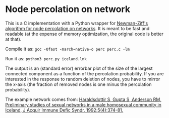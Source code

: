 # Node percolation on network

This is a C implementation with a Python wrapper for [Newman-Ziff's algorithm for node percolation on networks](https://journals.aps.org/pre/abstract/10.1103/PhysRevE.64.016706). It is meant to be fast and readable (at the expense of memory optimization, the original code is better at that).

Compile it as:
`gcc -Ofast -march=native-o perc perc.c -lm`

Run it as:
`python3 perc.py iceland.lnk`

The output is an (standard error) errorbar plot of the size of the largest connected component as a function of the percolation probability. If you are interested in the response to random deletion of nodes, you have to mirror the x-axis (the fraction of removed nodes is one minus the percolation probability).

The example network comes from:
[Haraldsdottir S, Gupta S, Anderson RM, Preliminary studies of sexual networks in a male homosexual community in Iceland, J Acquir Immune Defic Syndr. 1992;5(4):374-81.](https://journals.lww.com/jaids/abstract/1992/04000/preliminary_studies_of_sexual_networks_in_a_male.8.aspx)
